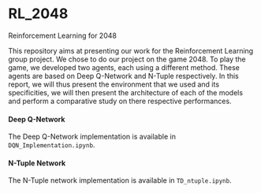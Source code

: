 # RL_2048
Reinforcement Learning for 2048

This repository aims at presenting our work for the Reinforcement Learning group project. We chose to do our project on the game 2048. To play the game, we developed two agents, each using a different method. These agents are based on Deep Q-Network and N-Tuple respectively. In this report, we will thus present the environment that we used and its specificities, we will then present the architecture of each of the models and perform a comparative study on there respective performances.

#### Deep Q-Network

The Deep Q-Network implementation is available in `DQN_Implementation.ipynb`.

#### N-Tuple Network

The N-Tuple network implementation is available in `TD_ntuple.ipynb`.

